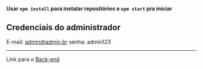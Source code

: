 #### Usar `npm install` para instalar repositórios e `npm start` pra iniciar

## Credenciais do administrador

E-mail: admin@admin.br
senha: admin123

---

Link para o [Back-end](https://github.com/GusLem/incodde-selecao-backend)

